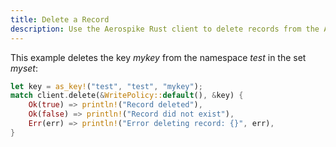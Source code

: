 ```yaml
---
title: Delete a Record
description: Use the Aerospike Rust client to delete records from the Aerospike database.
---
```


This example deletes the key _mykey_ from the namespace _test_ in the set _myset_:

```rust
let key = as_key!("test", "test", "mykey");
match client.delete(&WritePolicy::default(), &key) {
    Ok(true) => println!("Record deleted"),
    Ok(false) => println!("Record did not exist"),
    Err(err) => println!("Error deleting record: {}", err),
}
```
